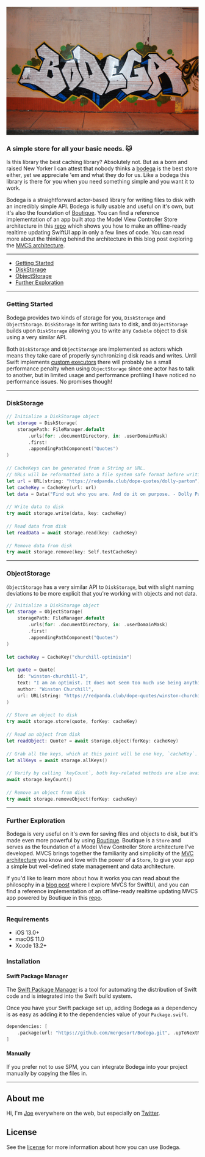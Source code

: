 ![Bodega Logo](Images/logo.jpg)

### A simple store for all your basic needs. 🐱

Is this library the best caching library? Absolutely not. But as a born and raised New Yorker I can attest that nobody thinks a [bodega](https://en.wikipedia.org/wiki/Bodega_(store)) is the best store either, yet we appreciate 'em and what they do for us. Like a bodega this library is there for you when you need something simple and you want it to work.

Bodega is a straightforward actor-based library for writing files to disk with an incredibly simple API. Bodega is fully usable and useful on it's own, but it's also the foundation of [Boutique](https://github.com/mergesort/Boutique). You can find a reference implementation of an app built atop the Model View Controller Store architecture in this [repo](https://github.com/mergesort/MVCS) which shows you how to make an offline-ready realtime updating SwiftUI app in only a few lines of code. You can read more about the thinking behind the architecture in this blog post exploring the [MVCS architecture](https://build.ms/2022/06/22/model-view-controller-store).

---

* [Getting Started](#getting-started)
* [DiskStorage](#diskstorage)
* [ObjectStorage](#objectstorage)
* [Further Exploration](#further-exploration)

---

### Getting Started

Bodega provides two kinds of storage for you, `DiskStorage` and `ObjectStorage`. `DiskStorage` is for writing `Data` to disk, and `ObjectStorage` builds upon `DiskStorage` allowing you to write any `Codable` object to disk using a very similar API.

Both `DiskStorage` and `ObjectStorage` are implemented as actors which means they take care of properly synchronizing disk reads and writes. Until Swift implements [custom executors](https://forums.swift.org/t/support-custom-executors-in-swift-concurrency/44425) there will probably be a small performance penalty when using `ObjectStorage` since one actor has to talk to another, but in limited usage and performance profiling I have noticed no performance issues. No promises though!

---

### DiskStorage

```swift
// Initialize a DiskStorage object
let storage = DiskStorage(
    storagePath: FileManager.default
        .urls(for: .documentDirectory, in: .userDomainMask)
        .first!
        .appendingPathComponent("Quotes")
)

// CacheKeys can be generated from a String or URL.
// URLs will be reformatted into a file system safe format before writing to disk.
let url = URL(string: "https://redpanda.club/dope-quotes/dolly-parton")
let cacheKey = CacheKey(url: url)
let data = Data("Find out who you are. And do it on purpose. - Dolly Parton".utf8)

// Write data to disk
try await storage.write(data, key: cacheKey)

// Read data from disk
let readData = await storage.read(key: cacheKey)

// Remove data from disk
try await storage.remove(key: Self.testCacheKey)
```

---

### ObjectStorage

`ObjectStorage` has a very similar API to `DiskStorage`, but with slight naming deviations to be more explicit that you're working with objects and not data.

```swift
// Initialize a DiskStorage object
let storage = ObjectStorage(
    storagePath: FileManager.default
        .urls(for: .documentDirectory, in: .userDomainMask)
        .first!
        .appendingPathComponent("Quotes")
)

let cacheKey = CacheKey("churchill-optimisim")

let quote = Quote(
    id: "winston-churchill-1",
    text: "I am an optimist. It does not seem too much use being anything else.",
    author: "Winston Churchill",
    url: URL(string: "https://redpanda.club/dope-quotes/winston-churchill")
)

// Store an object to disk
try await storage.store(quote, forKey: cacheKey)

// Read an object from disk
let readObject: Quote? = await storage.object(forKey: cacheKey)

// Grab all the keys, which at this point will be one key, `cacheKey`.
let allKeys = await storage.allKeys()

// Verify by calling `keyCount`, both key-related methods are also available on `DiskStorage`.
await storage.keyCount()

// Remove an object from disk
try await storage.removeObject(forKey: cacheKey)
```

---

### Further Exploration

Bodega is very useful on it's own for saving files and objects to disk, but it's made even more powerful by using [Boutique](https://github.com/mergesort/Boutique). Boutique is a `Store` and serves as the foundation of a Model View Controller Store architecture I've developed. MVCS brings together the familiarity and simplicity of the [MVC architecture](https://developer.apple.com/library/archive/documentation/General/Conceptual/DevPedia-CocoaCore/MVC.html) you know and love with the power of a `Store`, to give your app a simple but well-defined state management and data architecture.

If you'd like to learn more about how it works you can read about the philosophy in a [blog post](https://build.ms/2022/06/22/model-view-controller-store) where I explore MVCS for SwiftUI, and you can find a reference implementation of an offline-ready realtime updating MVCS app powered by Boutique in this [repo](https://github.com/mergesort/MVCS).

---

### Requirements

- iOS 13.0+
- macOS 11.0
- Xcode 13.2+

### Installation

#### Swift Package Manager

The [Swift Package Manager](https://www.swift.org/package-manager) is a tool for automating the distribution of Swift code and is integrated into the Swift build system.

Once you have your Swift package set up, adding Bodega as a dependency is as easy as adding it to the dependencies value of your `Package.swift`.

```swift
dependencies: [
    .package(url: "https://github.com/mergesort/Bodega.git", .upToNextMajor(from: "1.0.0"))
]
```

#### Manually

If you prefer not to use SPM, you can integrate Bodega into your project manually by copying the files in.

---

## About me

Hi, I'm [Joe](http://fabisevi.ch) everywhere on the web, but especially on [Twitter](https://twitter.com/mergesort).

## License

See the [license](LICENSE) for more information about how you can use Bodega.
